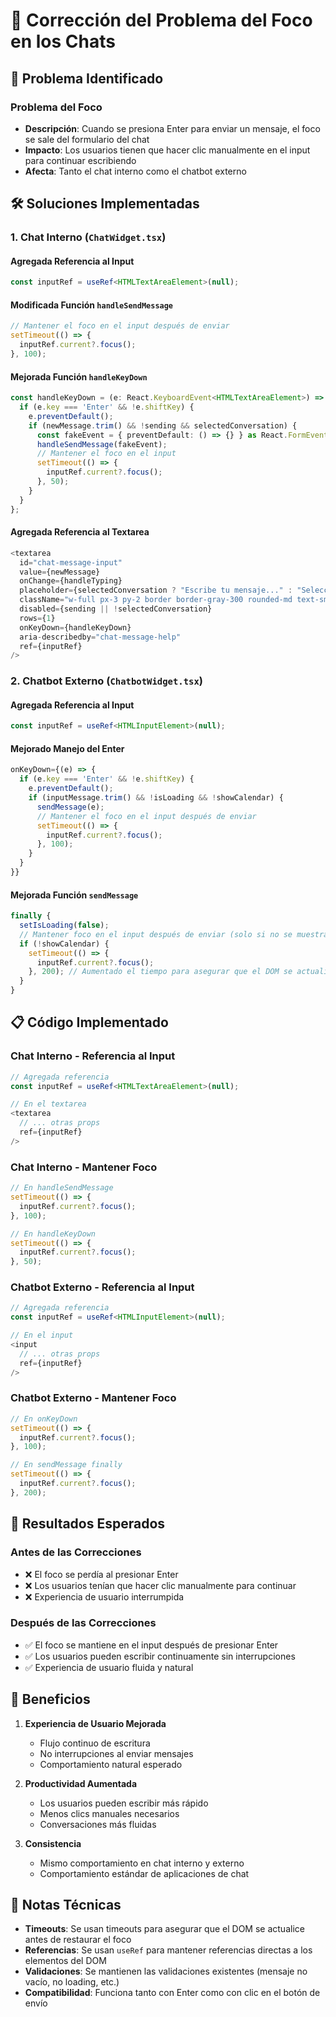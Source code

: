 # 🔧 Corrección del Problema del Foco en los Chats

## 🚨 Problema Identificado

### **Problema del Foco**
- **Descripción**: Cuando se presiona Enter para enviar un mensaje, el foco se sale del formulario del chat
- **Impacto**: Los usuarios tienen que hacer clic manualmente en el input para continuar escribiendo
- **Afecta**: Tanto el chat interno como el chatbot externo

## 🛠️ Soluciones Implementadas

### **1. Chat Interno (`ChatWidget.tsx`)**

#### **Agregada Referencia al Input**
```typescript
const inputRef = useRef<HTMLTextAreaElement>(null);
```

#### **Modificada Función `handleSendMessage`**
```typescript
// Mantener el foco en el input después de enviar
setTimeout(() => {
  inputRef.current?.focus();
}, 100);
```

#### **Mejorada Función `handleKeyDown`**
```typescript
const handleKeyDown = (e: React.KeyboardEvent<HTMLTextAreaElement>) => {
  if (e.key === 'Enter' && !e.shiftKey) {
    e.preventDefault();
    if (newMessage.trim() && !sending && selectedConversation) {
      const fakeEvent = { preventDefault: () => {} } as React.FormEvent;
      handleSendMessage(fakeEvent);
      // Mantener el foco en el input
      setTimeout(() => {
        inputRef.current?.focus();
      }, 50);
    }
  }
};
```

#### **Agregada Referencia al Textarea**
```typescript
<textarea
  id="chat-message-input"
  value={newMessage}
  onChange={handleTyping}
  placeholder={selectedConversation ? "Escribe tu mensaje..." : "Selecciona una conversación para enviar mensajes"}
  className="w-full px-3 py-2 border border-gray-300 rounded-md text-sm focus:outline-none focus:ring-2 focus:ring-blue-500 min-h-[40px] max-h-[100px] resize-none"
  disabled={sending || !selectedConversation}
  rows={1}
  onKeyDown={handleKeyDown}
  aria-describedby="chat-message-help"
  ref={inputRef}
/>
```

### **2. Chatbot Externo (`ChatbotWidget.tsx`)**

#### **Agregada Referencia al Input**
```typescript
const inputRef = useRef<HTMLInputElement>(null);
```

#### **Mejorado Manejo del Enter**
```typescript
onKeyDown={(e) => {
  if (e.key === 'Enter' && !e.shiftKey) {
    e.preventDefault();
    if (inputMessage.trim() && !isLoading && !showCalendar) {
      sendMessage(e);
      // Mantener el foco en el input después de enviar
      setTimeout(() => {
        inputRef.current?.focus();
      }, 100);
    }
  }
}}
```

#### **Mejorada Función `sendMessage`**
```typescript
finally {
  setIsLoading(false);
  // Mantener foco en el input después de enviar (solo si no se muestra el calendario)
  if (!showCalendar) {
    setTimeout(() => {
      inputRef.current?.focus();
    }, 200); // Aumentado el tiempo para asegurar que el DOM se actualice
  }
}
```

## 📋 Código Implementado

### **Chat Interno - Referencia al Input**
```typescript
// Agregada referencia
const inputRef = useRef<HTMLTextAreaElement>(null);

// En el textarea
<textarea
  // ... otras props
  ref={inputRef}
/>
```

### **Chat Interno - Mantener Foco**
```typescript
// En handleSendMessage
setTimeout(() => {
  inputRef.current?.focus();
}, 100);

// En handleKeyDown
setTimeout(() => {
  inputRef.current?.focus();
}, 50);
```

### **Chatbot Externo - Referencia al Input**
```typescript
// Agregada referencia
const inputRef = useRef<HTMLInputElement>(null);

// En el input
<input
  // ... otras props
  ref={inputRef}
/>
```

### **Chatbot Externo - Mantener Foco**
```typescript
// En onKeyDown
setTimeout(() => {
  inputRef.current?.focus();
}, 100);

// En sendMessage finally
setTimeout(() => {
  inputRef.current?.focus();
}, 200);
```

## 🎯 Resultados Esperados

### **Antes de las Correcciones**
- ❌ El foco se perdía al presionar Enter
- ❌ Los usuarios tenían que hacer clic manualmente para continuar
- ❌ Experiencia de usuario interrumpida

### **Después de las Correcciones**
- ✅ El foco se mantiene en el input después de presionar Enter
- ✅ Los usuarios pueden escribir continuamente sin interrupciones
- ✅ Experiencia de usuario fluida y natural

## 🚀 Beneficios

1. **Experiencia de Usuario Mejorada**
   - Flujo continuo de escritura
   - No interrupciones al enviar mensajes
   - Comportamiento natural esperado

2. **Productividad Aumentada**
   - Los usuarios pueden escribir más rápido
   - Menos clics manuales necesarios
   - Conversaciones más fluidas

3. **Consistencia**
   - Mismo comportamiento en chat interno y externo
   - Comportamiento estándar de aplicaciones de chat

## 📝 Notas Técnicas

- **Timeouts**: Se usan timeouts para asegurar que el DOM se actualice antes de restaurar el foco
- **Referencias**: Se usan `useRef` para mantener referencias directas a los elementos del DOM
- **Validaciones**: Se mantienen las validaciones existentes (mensaje no vacío, no loading, etc.)
- **Compatibilidad**: Funciona tanto con Enter como con clic en el botón de envío
